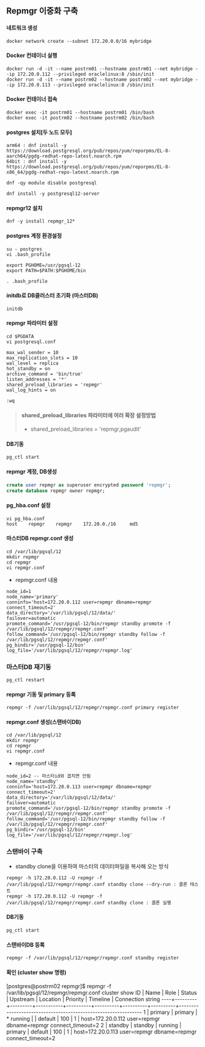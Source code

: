 ## Repmgr 이중화 구축

#### 네트워크 생성
```
docker network create --subnet 172.20.0.0/16 mybridge
```

#### Docker 컨테이너 실행
```
docker run -d -it --name postrm01 --hostname postrm01 --net mybridge --ip 172.20.0.112 --privileged oraclelinux:8 /sbin/init
docker run -d -it --name postrm02 --hostname postrm02 --net mybridge --ip 172.20.0.113 --privileged oraclelinux:8 /sbin/init
```

#### Docker 컨테이너 접속
```
docker exec -it postrm01 --hostname postrm01 /bin/bash
docker exec -it postrm02 --hostname postrm02 /bin/bash
```

#### postgres 설치[두 노드 모두]
```
arm64 : dnf install -y https://download.postgresql.org/pub/repos/yum/reporpms/EL-8-aarch64/pgdg-redhat-repo-latest.noarch.rpm
64bit : dnf install -y https://download.postgresql.org/pub/repos/yum/reporpms/EL-8-x86_64/pgdg-redhat-repo-latest.noarch.rpm

dnf -qy module disable postgresql

dnf install -y postgresql12-server
```

#### repmgr12 설치
```
dnf -y install repmgr_12*
```

#### postgres 계정 환경설정
```
su - postgres
vi .bash_profile

export PGHOME=/usr/pgsql-12
export PATH=$PATH:$PGHOME/bin

. .bash_profile
```

#### initdb로 DB클러스터 초기화 (마스터DB)
```
initdb
```

#### repmgr 파라미터 설정
```
cd $PGDATA
vi postgresql.conf

max_wal_sender = 10
max_replication_slots = 10
wal_level = replica
hot_standby = on
archive_command = 'bin/true'
listen_addresses = '*'
shared_preload_libraries = 'repmgr'
wal_log_hints = on

:wq
```
> #### shared_preload_libraries 파라미터에 여러 확장 설정방법
> - shared_preload_libraries = 'repmgr,pgaudit'

#### DB기동
```
pg_ctl start
```

#### repmgr 계정, DB생성
```sql
create user repmgr as superuser encrypted password 'repmgr';
create database repmgr owner repmgr;
```

#### pg_hba.conf 설정
```
vi pg_hba.conf
host    repmgr    repmgr    172.20.0./16     md5
```

#### 마스터DB repmgr.conf 생성
```
cd /var/lib/pgsql/12
mkdir repmgr
cd repmgr
vi repmgr.conf
```
- repmgr.conf 내용
```
node_id=1
node_name='primary'
conninfo='host=172.20.0.112 user=repmgr dbname=repmgr connect_timeout=2'
data_directory='/var/lib/pgsql/12/data/'
failover=automatic
promote_command='/usr/pgsql-12/bin/repmgr standby promote -f /var/lib/pgsql/12/repmgr/repmgr.conf'
follow_command='/usr/pgsql-12/bin/repmgr standby follow -f /var/lib/pgsql/12/repmgr/repmgr.conf'
pg_bindir='/usr/pgsql-12/bin'
log_file='/var/lib/pgsql/12/repmgr/repmgr.log'
```

### 마스터DB 재기동
```
pg_ctl restart
```

#### repmgr 기동 및 primary 등록
```
repmgr -f /var/lib/pgsql/12/repmgr/repmgr.conf primary register
```

#### repmgr.conf 생성(스탠바이DB)
```
cd /var/lib/pgsql/12
mkdir repmgr
cd repmgr
vi repmgr.conf
```
- repmgr.conf 내용
```
node_id=2 -- 마스터id와 겹치면 안됨
node_name='standby'
conninfo='host=172.20.0.113 user=repmgr dbname=repmgr connect_timeout=2'
data_directory='/var/lib/pgsql/12/data/'
failover=automatic
promote_command='/usr/pgsql-12/bin/repmgr standby promote -f /var/lib/pgsql/12/repmgr/repmgr.conf'
follow_command='/usr/pgsql-12/bin/repmgr standby follow -f /var/lib/pgsql/12/repmgr/repmgr.conf'
pg_bindir='/usr/pgsql-12/bin'
log_file='/var/lib/pgsql/12/repmgr/repmgr.log'
```

### 스탠바이 구축
- standby clone을 이용하여 마스터의 데이터파일을 복사해 오는 방식
```
repmgr -h 172.20.0.112 -U repmgr -f /var/lib/pgsql/12/repmgr/repmgr.conf standby clone --dry-run : 클론 테스트
repmgr -h 172.20.0.112 -U repmgr -f /var/lib/pgsql/12/repmgr/repmgr.conf standby clone : 클론 실행
```

#### DB기동
```
pg_ctl start
```

#### 스탠바이DB 등록
```
repmgr -f /var/lib/pgsql/12/repmgr/repmgr.conf standby register
```
#### 확인 (cluster show 명령)
[postgres@postrm02 repmgr]$ repmgr -f /var/lib/pgsql/12/repmgr/repmgr.conf cluster show
 ID | Name    | Role    | Status    | Upstream | Location | Priority | Timeline | Connection string
----+---------+---------+-----------+----------+----------+----------+----------+---------------------------------------------------------------
 1  | primary | primary | * running |          | default  | 100      | 1        | host=172.20.0.112 user=repmgr dbname=repmgr connect_timeout=2
 2  | standby | standby |   running | primary  | default  | 100      | 1        | host=172.20.0.113 user=repmgr dbname=repmgr connect_timeout=2
